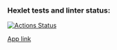 ### Hexlet tests and linter status:
[![Actions Status](https://github.com/gedo19/backend-project-lvl4/workflows/hexlet-check/badge.svg)](https://github.com/gedo19/backend-project-lvl4/actions)

[App link](https://cryptic-headland-91795.herokuapp.com/)
